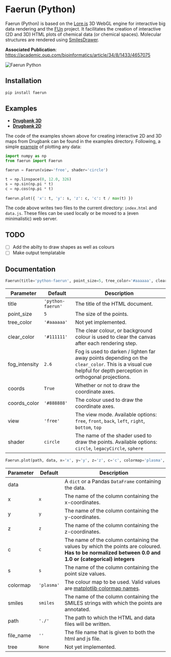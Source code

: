 # Faerun (Python)
Faerun (Python) is based on the [Lore.js](https://github.com/reymond-group/lore) 3D WebGL engine for interactive big data rendering and the [FUn](http://doc.gdb.tools/fun/) project. It facilitates the creation of interactive (2D and 3D) HTML plots of chemical data (or chemical spaces). Molecular structures are rendered using [SmilesDrawer](https://github.com/reymond-group/smilesDrawer).
 
**Associated Publication**: https://academic.oup.com/bioinformatics/article/34/8/1433/4657075

<img alt="Faerun Python" src="http://doc.gdb.tools/faerun-python/intro.png"></img>

## Installation
```Bash
pip install faerun
```

## Examples
- **[Drugbank 3D](http://doc.gdb.tools/faerun-python/example3d)**
- **[Drugbank 2D](http://doc.gdb.tools/faerun-python/example2d)**

The code of the examples shown above for creating interactive 2D and 3D maps from Drugbank can be found in the examples directory. Following, a simple [example](http://doc.gdb.tools/faerun-python/example) of plotting any data:
```Python
import numpy as np
from faerun import Faerun

faerun = Faerun(view='free', shader='circle')

t = np.linspace(0, 12.0, 326)
s = np.sin(np.pi * t)
c = np.cos(np.pi * t)
 
faerun.plot({ 'x': t, 'y': s, 'z': c, 'c': t / max(t) })
```

The code above writes two files to the current directory: `index.html` and `data.js`. These files can be used locally or be moved to a (even minimalistic) web server.

## TODO
- [ ] Add the abilty to draw shapes as well as colours
- [ ] Make output templatable

## Documentation
```Python
Faerun(title='python-faerun', point_size=5, tree_color='#aaaaaa', clear_color='#111111', fog_intensity=2.6, coords=True, coords_color='#888888', view='free', shader='circle')
```
| Parameter | Default | Description |
|---|---|---|
| title | `'python-faerun'` | The title of the HTML document. |
| point_size | `5` | The size of the points. |
| tree_color | `'#aaaaaa'` | Not yet implemented. |
| clear_color | `'#111111'` | The clear colour,  or background colour is used to clear the canvas after each rendering step. |
| fog_intensity | `2.6` | Fog is used to darken / lighten far away points depending on the `clear_color`. This is a visual cue helpful for depth perception in orthogonal projections. |
| coords | `True` | Whether or not to draw the coordinate axes. |
| coords_color | `'#888888'` | The colour used to draw the coordinate axes. |
| view | `'free'` | The view mode. Available options: `free`, `front`, `back`, `left`, `right`, `bottom`, `top` |
| shader | `circle` | The name of the shader used to draw the points. Available options: `circle`, `legacyCircle`, `sphere` |

```Python
Faerun.plot(path, data, x='x', y='y', z='z', c='c', colormap='plasma', smiles='smiles', path='./', file_name='', tree=None)
```
| Parameter | Default | Description |
|---|---|---|
| data | | A `dict` or a Pandas `DataFrame` containing the data. |
| x | `x` | The name of the column containing the x-coordinates. |
| y | `y` | The name of the column containing the y-coordinates. |
| z | `z` | The name of the column containing the z-coordinates. |
| c | `c` | The name of the column containing the values by which the points are coloured. **Has to be normalized between 0.0 and 1.0 or (categorical) integers** |
| s | `s` | The name of the column containing the point size values. |
| colormap | `'plasma'` | The colour map to be used. Valid values are [matplotlib colormap names](https://matplotlib.org/examples/color/colormaps_reference.html). |
| smiles | `smiles` | The name of the column containing the SMILES strings with which the points are annotated. |
| path | `'./'` | The path to which the HTML and data files will be written. |
| file_name | `''` | The file name that is given to both the html and js file. |
| tree | `None` | Not yet implemented. |
